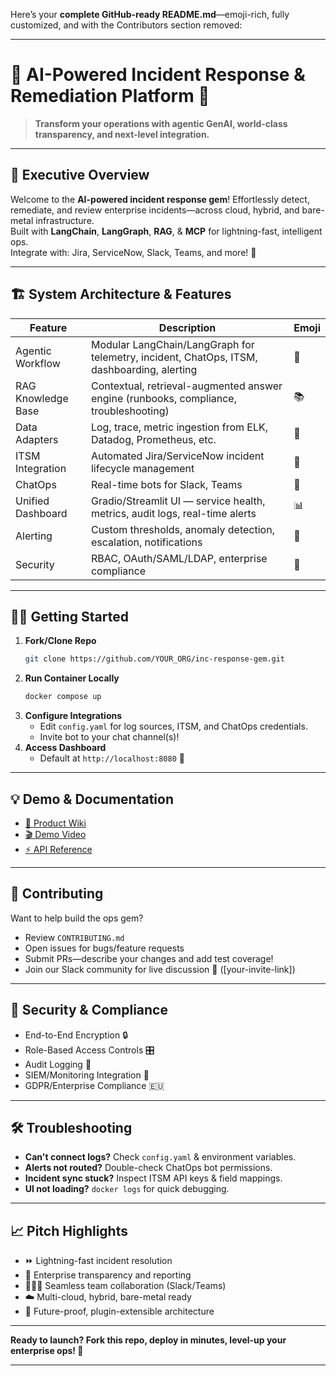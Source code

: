Here’s your **complete GitHub-ready README.md**—emoji-rich, fully customized, and with the Contributors section removed:

***

# 🚨 AI-Powered Incident Response & Remediation Platform 🚀

> **Transform your operations with agentic GenAI, world-class transparency, and next-level integration.**

***

## 🌟 Executive Overview

Welcome to the **AI-powered incident response gem**! Effortlessly detect, remediate, and review enterprise incidents—across cloud, hybrid, and bare-metal infrastructure.  
Built with **LangChain**, **LangGraph**, **RAG**, & **MCP** for lightning-fast, intelligent ops.  
Integrate with: Jira, ServiceNow, Slack, Teams, and more! 💼

***

## 🏗️ System Architecture & Features

| Feature            | Description                                                                                  | Emoji  |
|--------------------|---------------------------------------------------------------------------------------------|--------|
| Agentic Workflow   | Modular LangChain/LangGraph for telemetry, incident, ChatOps, ITSM, dashboarding, alerting  | 🤖     |
| RAG Knowledge Base | Contextual, retrieval-augmented answer engine (runbooks, compliance, troubleshooting)       | 📚     |
| Data Adapters      | Log, trace, metric ingestion from ELK, Datadog, Prometheus, etc.                            | 📡     |
| ITSM Integration   | Automated Jira/ServiceNow incident lifecycle management                                     | 🎫     |
| ChatOps            | Real-time bots for Slack, Teams                                                             | 💬     |
| Unified Dashboard  | Gradio/Streamlit UI — service health, metrics, audit logs, real-time alerts                 | 📊     |
| Alerting           | Custom thresholds, anomaly detection, escalation, notifications                             | 🚨     |
| Security           | RBAC, OAuth/SAML/LDAP, enterprise compliance                                                | 🔐     |

***

## 🧑‍🎓 Getting Started

1. **Fork/Clone Repo**  
   ```bash
   git clone https://github.com/YOUR_ORG/inc-response-gem.git
   ```
2. **Run Container Locally**  
   ```bash
   docker compose up
   ```
3. **Configure Integrations**  
   - Edit `config.yaml` for log sources, ITSM, and ChatOps credentials.
   - Invite bot to your chat channel(s)!
4. **Access Dashboard**  
   - Default at `http://localhost:8080` 🎉

***

## 💡 Demo & Documentation

- [📝 Product Wiki](docs/product-wiki.md)
- [🎬 Demo Video](https://loom.com/your-demo-link)
- [⚡ API Reference](docs/api.md)

***

## 🤗 Contributing

Want to help build the ops gem?
- Review `CONTRIBUTING.md`
- Open issues for bugs/feature requests
- Submit PRs—describe your changes and add test coverage!
- Join our Slack community for live discussion 🚀 ([your-invite-link])

***

## 🦾 Security & Compliance

- End-to-End Encryption 🔒
- Role-Based Access Controls 🎛️
- Audit Logging 📜
- SIEM/Monitoring Integration 📡
- GDPR/Enterprise Compliance 🇪🇺

***

## 🛠️ Troubleshooting

- **Can't connect logs?** Check `config.yaml` & environment variables.
- **Alerts not routed?** Double-check ChatOps bot permissions.
- **Incident sync stuck?** Inspect ITSM API keys & field mappings.
- **UI not loading?** `docker logs` for quick debugging.

***

## 📈 Pitch Highlights

- ⏩ Lightning-fast incident resolution
- 🏢 Enterprise transparency and reporting
- 🧑‍🤝‍🧑 Seamless team collaboration (Slack/Teams)
- ☁️ Multi-cloud, hybrid, bare-metal ready
- 🦾 Future-proof, plugin-extensible architecture

***

**Ready to launch? Fork this repo, deploy in minutes, level-up your enterprise ops! 🚀**

***

